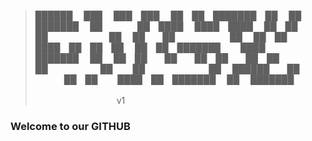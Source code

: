
>  ██████  ███    ███ ███    ██ ██ ███████ ██    ██ ███████ 
> ██    ██ ████  ████ ████   ██ ██ ██       ██  ██  ██      
> ██    ██ ██ ████ ██ ██ ██  ██ ██ ███████   ████   ███████ 
> ██    ██ ██  ██  ██ ██  ██ ██ ██      ██    ██         ██ 
>  ██████  ██      ██ ██   ████ ██ ███████    ██    ███████ 
>                                                        v1 

### Welcome to our GITHUB

<!--
**omnisophia/omnisophia** is a ✨ _special_ ✨ repository because its `README.md` (this file) appears on your GitHub profile.

Here are some ideas to get you started:

- 🔭 I’m currently working on ...
- 🌱 I’m currently learning ...
- 👯 I’m looking to collaborate on ...
- 🤔 I’m looking for help with ...
- 💬 Ask me about ...
- 📫 How to reach me: ...
- 😄 Pronouns: ...
- ⚡ Fun fact: ...
-->
